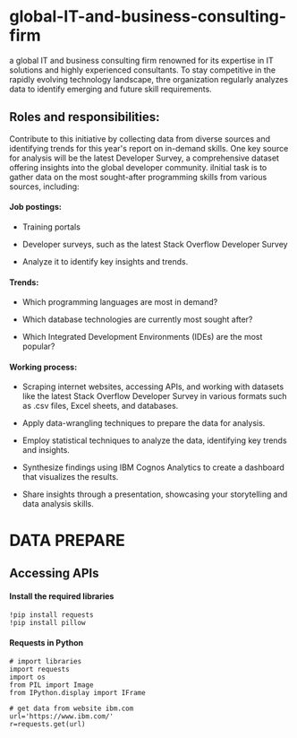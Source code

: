 # global-IT-and-business-consulting-firm
a global IT and business consulting firm renowned for its expertise in IT solutions and highly experienced consultants. To stay competitive in the rapidly evolving technology landscape, thre organization regularly analyzes data to identify emerging and future skill requirements.

## Roles and responsibilities:
Contribute to this initiative by collecting data from diverse sources and identifying trends for this year's report on in-demand skills. One key source for analysis will be the latest Developer Survey, a comprehensive dataset offering insights into the global developer community.
iInitial task is to gather data on the most sought-after programming skills from various sources, including:

#### Job postings:

  - Training portals
  
  - Developer surveys, such as the latest Stack Overflow Developer Survey
  
  - Analyze it to identify key insights and trends. 

#### Trends: 

  - Which programming languages are most in demand?
  
  - Which database technologies are currently most sought after?
  
  - Which Integrated Development Environments (IDEs) are the most popular?
  

#### Working process:

  - Scraping internet websites, accessing APIs, and working with datasets like the latest Stack Overflow Developer Survey in various formats such as .csv files, Excel sheets, and databases.
  
  - Apply data-wrangling techniques to prepare the data for analysis.
  
  - Employ statistical techniques to analyze the data, identifying key trends and insights. 
  
  - Synthesize findings using IBM Cognos Analytics to create a dashboard that visualizes the results. 
  
  - Share insights through a presentation, showcasing your storytelling and data analysis skills.

# DATA PREPARE
## Accessing APIs

#### Install the required libraries
```
!pip install requests
!pip install pillow
```

#### Requests in Python
```
# import libraries
import requests
import os 
from PIL import Image
from IPython.display import IFrame

# get data from website ibm.com
url='https://www.ibm.com/'
r=requests.get(url)

